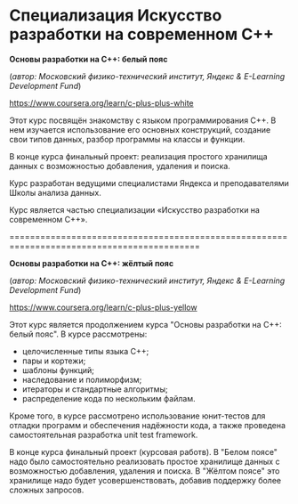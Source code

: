 **Специализация Искусство разработки на современном С++**
===========================================================================================

**Основы разработки на C++: белый пояс**

(_автор: Московский физико-технический институт, Яндекс & E-Learning Development Fund_)

https://www.coursera.org/learn/c-plus-plus-white

Этот курс посвящён знакомству с языком программирования С++. В нем изучается использование его основных конструкций, создание свои типов данных, разбор программы на классы и функции.

В конце курса финальный проект: реализация простого хранилища данных с возможностью добавления, удаления и поиска.

Курс разработан ведущими специалистами Яндекса и преподавателями Школы анализа данных.

Курс является частью специализации «Искусство разработки на современном C++».

===========================================================================================

**Основы разработки на C++: жёлтый пояс**

(_автор: Московский физико-технический институт, Яндекс & E-Learning Development Fund_)

https://www.coursera.org/learn/c-plus-plus-yellow

Этот курс является продолжением курса "Основы разработки на C++: белый пояс". В курсе рассмотрены:
- целочисленные типы языка C++;
- пары и кортежи;
- шаблоны функций;
- наследование и полиморфизм;
- итераторы и стандартные алгоритмы;
- распределение кода по нескольким файлам.

Кроме того, в курсе рассмотрено использование юнит-тестов для отладки программ и обеспечения надёжности кода, а также проведена самостоятельная разработка unit test framework.

В конце курса финальный проект (курсовая работв). В "Белом поясе" надо было самостоятельно реализовать простое хранилище данных с возможностью добавления, удаления и поиска. В "Жёлтом поясе" это хранилище надо будет усовершенствовать, добавив поддержку более сложных запросов. 

